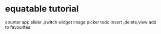 # equatable tutorial

counter app
slider ,switch widget
image picker
todo insert ,delete,view
add to favourites


